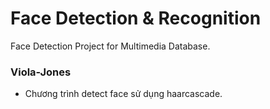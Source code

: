 # Face Detection & Recognition 
 Face Detection Project for Multimedia Database.

### Viola-Jones 
- Chương trình detect face sử dụng haarcascade.

